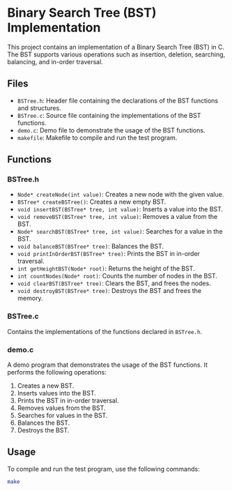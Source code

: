 # Binary Search Tree (BST) Implementation

This project contains an implementation of a Binary Search Tree (BST) in C. The BST supports various operations such as insertion, deletion, searching, balancing, and in-order traversal.

## Files

- `BSTree.h`: Header file containing the declarations of the BST functions and structures.
- `BSTree.c`: Source file containing the implementations of the BST functions.
- `demo.c`: Demo file to demonstrate the usage of the BST functions.
- `makefile`: Makefile to compile and run the test program.

## Functions

### BSTree.h

- `Node* createNode(int value)`: Creates a new node with the given value.
- `BSTree* createBSTree()`: Creates a new empty BST.
- `void insertBST(BSTree* tree, int value)`: Inserts a value into the BST.
- `void removeBST(BSTree* tree, int value)`: Removes a value from the BST.
- `Node* searchBST(BSTree* tree, int value)`: Searches for a value in the BST.
- `void balanceBST(BSTree* tree)`: Balances the BST.
- `void printInOrderBST(BSTree* tree)`: Prints the BST in in-order traversal.
- `int getHeightBST(Node* root)`: Returns the height of the BST.
- `int countNodes(Node* root)`: Counts the number of nodes in the BST.
- `void clearBST(BSTree* tree)`: Clears the BST, and frees the nodes.
- `void destroyBST(BSTree* tree)`: Destroys the BST and frees the memory.

### BSTree.c

Contains the implementations of the functions declared in `BSTree.h`.

### demo.c

A demo program that demonstrates the usage of the BST functions. It performs the following operations:

1. Creates a new BST.
2. Inserts values into the BST.
3. Prints the BST in in-order traversal.
4. Removes values from the BST.
5. Searches for values in the BST.
6. Balances the BST.
7. Destroys the BST.

## Usage

To compile and run the test program, use the following commands:

```sh
make
```